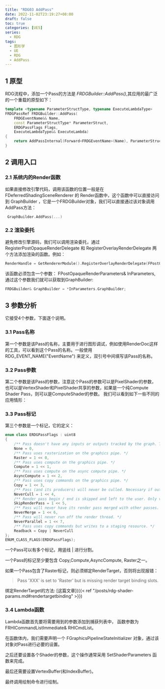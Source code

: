 ```yaml
---
title: "RDG03 AddPass"
date: 2022-11-02T23:19:27+08:00
draft: false
toc: true
categories: [UE5]
series:
  - RDG
tags:
  - 图形学
  - UE
  - RDG
  - AddPass
---
```


## 1 原型
RDG流程中，添加一个Pass的方法是 *FRDGBuilder::AddPass()*,其应用的最广泛的一个重载的原型如下：
```cpp
template <typename ParameterStructType, typename ExecuteLambdaType>
FRDGPassRef FRDGBuilder::AddPass(
	FRDGEventName&& Name,
	const ParameterStructType* ParameterStruct,
	ERDGPassFlags Flags,
	ExecuteLambdaType&& ExecuteLambda)
{
	return AddPassInternal(Forward<FRDGEventName>(Name), ParameterStructType::FTypeInfo::GetStructMetadata(), ParameterStruct, Flags, Forward<ExecuteLambdaType>(ExecuteLambda));
}
```
## 2 调用入口
### 2.1 系统内的Render函数
如果直接修改引擎代码，调用该函数的位置一般是在 FDeferredShadingSceneRenderer 的 Render函数中，这个函数中可以直接访问到 GraphBuilder ，它是一个FRDGBuilder对象，我们可以直接通过该对象调用 AddPass方法：
```cpp
 GraphBuilder.AddPass(...)
```
### 2.2 渲染委托
避免修改引擎源码，我们可以调用渲染委托，通过 RegisterPostOpaqueRenderDelegate 和 RegisterOverlayRenderDelegate 两个方法添加渲染的函数。例如：
```cpp
RenderHandle = GetRendererModule().RegisterOverlayRenderDelegate(FPostOpaqueRenderDelegate::CreateRaw(this, &FRadiationRenderer::Render));
```
该函数必须包含一个参数： FPostOpaqueRenderParameters& InParameters, 通过这个参数我们就可以获取到GraphBuilder:
```cpp
FRDGBuilder& GraphBuilder = *InParameters.GraphBuilder;
```

## 3 参数分析
它接受4个参数，下面逐个说明。

### 3.1 Pass名称
第一个参数是该Pass的名称，主要用于进行图形调试，例如使用RenderDoc这样的工具，可以看到这个Pass的名称。一般使用 RDG_EVENT_NAME("EventName") 来定义，双引号中间填写该Pass的名称。

### 3.2 Pass参数
第二个参数是该Pass的参数，注意这个Pass的参数可以是PixelShader的参数， 也可以是VertexShader和PixelShader共享的参数，如果是一个纯Compute Shader Pass，则可以是ComputeShader的参数。
我们可以看到如下一些不同的应用情形：



### 3.3 Pass标记
第三个参数是一个标记，它的定义：
```cpp
enum class ERDGPassFlags : uint8
{
	/** Pass doesn't have any inputs or outputs tracked by the graph. This may only be used by the parameterless AddPass function. */
	None = 0,
	/** Pass uses rasterization on the graphics pipe. */
	Raster = 1 << 0,
	/** Pass uses compute on the graphics pipe. */
	Compute = 1 << 1,
	/** Pass uses compute on the async compute pipe. */
	AsyncCompute = 1 << 2,
	/** Pass uses copy commands on the graphics pipe. */
	Copy = 1 << 3,
	/** Pass (and its producers) will never be culled. Necessary if outputs cannot be tracked by the graph. */
	NeverCull = 1 << 4,
	/** Render pass begin / end is skipped and left to the user. Only valid when combined with 'Raster'. Disables render pass merging for the pass. */
	SkipRenderPass = 1 << 5,
	/** Pass will never have its render pass merged with other passes. */
	NeverMerge = 1 << 6,
	/** Pass will never run off the render thread. */
	NeverParallel = 1 << 7,
	/** Pass uses copy commands but writes to a staging resource. */
	Readback = Copy | NeverCull
};
ENUM_CLASS_FLAGS(ERDGPassFlags);
```
一个Pass可以有多个标记，用竖线 | 进行分割。

一个Pass的标记至少要包含 Copy,Compute,AsyncCompute, Raster之一。

如果一个Pass包含了Raster标记，则必须绑定RenderTarget，否则将出现报错：
> Pass 'XXX' is set to 'Raster' but is missing render target binding slots.

绑定RenderTarget的方法: [这篇文章]({{< ref "/posts/rdg-shader-params.md#rendertargetbinding" >}})


### 3.4 Lambda函数

Lambda函数首先要将需要用到的参数添加到捕获列表中， 函数参数为 FRHICommandListImmediate& RHICmdList。

在函数体内，我们需要声明一个 FGraphicsPipelineStateInitializer 对象，通过该对象对Pass进行必要的设置。

之后还要设置各个Shader的参数，这个操作通常采用 SetShaderParameters 函数来完成。

最后还需要设置VertexBuffer(和IndexBuffer)。

最终调用绘制命令进行绘制。
